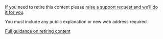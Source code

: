 If you need to retire this content please [raise a support request and we’ll do it for you](https://support.publishing.service.gov.uk/).

You must include any public explanation or new web address required.

[Full guidance on retiring content](https://www.gov.uk/guidance/content-design/gov-uk-content-retention-and-withdrawal-archiving-policy)
